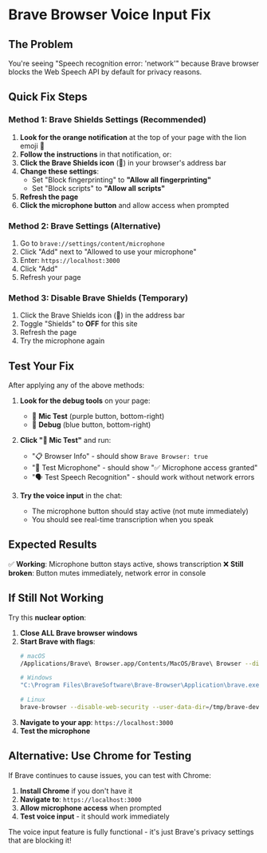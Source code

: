# Brave Browser Voice Input Fix

## The Problem
You're seeing "Speech recognition error: 'network'" because Brave browser blocks the Web Speech API by default for privacy reasons.

## Quick Fix Steps

### Method 1: Brave Shields Settings (Recommended)
1. **Look for the orange notification** at the top of your page with the lion emoji 🦁
2. **Follow the instructions** in that notification, or:
3. **Click the Brave Shields icon** (🦁) in your browser's address bar
4. **Change these settings**:
   - Set "Block fingerprinting" to **"Allow all fingerprinting"**
   - Set "Block scripts" to **"Allow all scripts"**
5. **Refresh the page**
6. **Click the microphone button** and allow access when prompted

### Method 2: Brave Settings (Alternative)
1. Go to `brave://settings/content/microphone`
2. Click "Add" next to "Allowed to use your microphone"
3. Enter: `https://localhost:3000`
4. Click "Add"
5. Refresh your page

### Method 3: Disable Brave Shields (Temporary)
1. Click the Brave Shields icon (🦁) in the address bar
2. Toggle "Shields" to **OFF** for this site
3. Refresh the page
4. Try the microphone again

## Test Your Fix

After applying any of the above methods:

1. **Look for the debug tools** on your page:
   - 🔬 **Mic Test** (purple button, bottom-right)
   - 🎤 **Debug** (blue button, bottom-right)

2. **Click "🔬 Mic Test"** and run:
   - "📋 Browser Info" - should show `Brave Browser: true`
   - "🎤 Test Microphone" - should show "✅ Microphone access granted"
   - "🗣️ Test Speech Recognition" - should work without network errors

3. **Try the voice input** in the chat:
   - The microphone button should stay active (not mute immediately)
   - You should see real-time transcription when you speak

## Expected Results

✅ **Working**: Microphone button stays active, shows transcription
❌ **Still broken**: Button mutes immediately, network error in console

## If Still Not Working

Try this **nuclear option**:

1. **Close ALL Brave browser windows**
2. **Start Brave with flags**:
   ```bash
   # macOS
   /Applications/Brave\ Browser.app/Contents/MacOS/Brave\ Browser --disable-web-security --user-data-dir=/tmp/brave-dev --unsafely-treat-insecure-origin-as-secure=https://localhost:3000
   
   # Windows
   "C:\Program Files\BraveSoftware\Brave-Browser\Application\brave.exe" --disable-web-security --user-data-dir=c:\temp\brave-dev --unsafely-treat-insecure-origin-as-secure=https://localhost:3000
   
   # Linux
   brave-browser --disable-web-security --user-data-dir=/tmp/brave-dev --unsafely-treat-insecure-origin-as-secure=https://localhost:3000
   ```
3. **Navigate to your app**: `https://localhost:3000`
4. **Test the microphone**

## Alternative: Use Chrome for Testing

If Brave continues to cause issues, you can test with Chrome:
1. **Install Chrome** if you don't have it
2. **Navigate to**: `https://localhost:3000`
3. **Allow microphone access** when prompted
4. **Test voice input** - it should work immediately

The voice input feature is fully functional - it's just Brave's privacy settings that are blocking it!